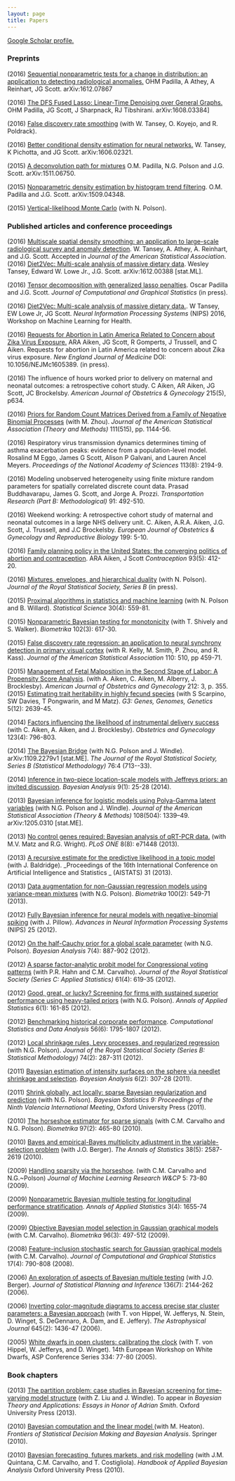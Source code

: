 ```yaml
---
layout: page
title: Papers
---
```


[ Google Scholar profile.][1]


### Preprints

(2016) [Sequential nonparametric tests for a change in distribution: an application to detecting radiological anomalies.](https://arxiv.org/abs/1612.07867)  OHM Padilla, A Athey, A Reinhart, JG Scott.  arXiv:1612.07867

(2016) [The DFS Fused Lasso: Linear-Time Denoising over General Graphs.](https://arxiv.org/abs/1608.03384)  OHM Padilla, JG Scott, J Sharpnack, RJ Tibshirani.  arXiv:1608.03384]

(2016) [False discovery rate smoothing](http://arxiv.org/abs/1411.6144) (with W. Tansey, O. Koyejo, and R. Poldrack).   

(2016) [Better conditional density estimation for neural networks.](http://arxiv.org/abs/1606.02321)  W. Tansey, K Pichotta, and JG Scott.  arXiv:1606.02321.

(2015) [A deconvolution path for mixtures](http://arxiv.org/abs/1511.06750) O.M. Padilla, N.G. Polson and J.G. Scott.  arXiv:1511.06750.

(2015) [Nonparametric density estimation by histogram trend filtering](http://arxiv.org/abs/1509.04348). O.M. Padilla and J.G. Scott.  arXiv:1509.04348.

(2015) [Vertical-likelihood Monte Carlo](http://arxiv.org/abs/1409.3601) (with N. Polson).  

 
### Published articles and conference proceedings

(2016) [Multiscale spatial density smoothing: an application to large-scale radiological survey and anomaly detection](http://arxiv.org/abs/1507.07271). W. Tansey, A. Athey, A. Reinhart, and J.G. Scott.  Accepted in _Journal of the American Statistical Association_.     
(2016) [Diet2Vec: Multi-scale analysis of massive dietary data](https://arxiv.org/abs/1612.00388).  Wesley Tansey, Edward W. Lowe Jr., J.G. Scott.  arXiv:1612.00388 [stat.ML].  

(2016) [Tensor decomposition with generalized lasso penalties](http://arxiv.org/abs/1502.06930).  Oscar Padilla and J.G. Scott.  _Journal of Computational and Graphical Statistics_ (in press).

(2016) [Diet2Vec: Multi-scale analysis of massive dietary data.](https://arxiv.org/abs/1612.00388). W Tansey, EW Lowe Jr, JG Scott.  _Neural Information Processing Systems_ (NIPS) 2016, Workshop on Machine Learning for Health.

(2016) [Requests for Abortion in Latin America Related to Concern about Zika Virus Exposure.](http://www.nejm.org/doi/full/10.1056/NEJMc1605389#t=article) ARA Aiken, JG Scott, R Gomperts, J Trussell, and C Aiken. Requests for abortion in Latin America related to concern about Zika virus exposure. _New England Journal of Medicine_ DOI: 10.1056/NEJMc1605389.  (in press).

(2016) The influence of hours worked prior to delivery on maternal and neonatal outcomes: a retrospective cohort study.  C Aiken, AR Aiken, JG Scott, JC Brockelsby. _American Journal of Obstetrics & Gynecology_ 215(5), p634.

(2016) [Priors for Random Count Matrices Derived from a Family of Negative Binomial Processes](http://arxiv.org/abs/1404.3331) (with M. Zhou).  _Journal of the American Statistical Association (Theory and Methods)_ 111(515), pp. 1144-56.

(2016) Respiratory virus transmission dynamics determines timing of asthma exacerbation peaks: evidence from a population-level model.  Rosalind M Eggo, James G Scott, Alison P Galvani, and Lauren Ancel Meyers. _Proceedings of the National Academy of Sciences_ 113(8): 2194-9.

(2016) Modeling unobserved heterogeneity using finite mixture random parameters for spatially correlated discrete count data.  Prasad Buddhavarapu, James G. Scott, and Jorge A. Prozzi. _Transportation Research (Part B: Methodological)_ 91: 492-510.

(2016) Weekend working: A retrospective cohort study of maternal and neonatal outcomes in a large NHS delivery unit.  C. Aiken, A.R.A. Aiken, J.G. Scott, J. Trussell, and J.C Brockelsby.  _European Journal of Obstetrics & Gynecology and Reproductive Biology_ 199: 5-10. 

(2016) [Family planning policy in the United States: the converging politics of abortion and contraception](http://www.ncbi.nlm.nih.gov/pubmed/26794846).  ARA Aiken, J Scott _Contraception_ 93(5): 412-20.

(2016) [Mixtures, envelopes, and hierarchical duality](http://arxiv.org/abs/1406.0177) (with N. Polson).  _Journal of the Royal Statistical Society, Series B_ (in press).

(2015) [Proximal algorithms in statistics and machine learning](http://arxiv.org/abs/1502.03175) (with N. Polson and B. Willard).   _Statistical Science_ 30(4): 559-81. 

(2015) [Nonparametric Bayesian testing for monotonicity](http://arxiv.org/abs/1304.3378) (with T. Shively and S. Walker). _Biometrika_ 102(3): 617-30.

(2015) [False discovery rate regression: an application to neural synchrony detection in primary visual cortex](http://arxiv.org/abs/1307.3495) (with R. Kelly, M. Smith, P. Zhou, and R. Kass).  _Journal of the American Statistical Association_ 110: 510, pp 459-71.

(2015) [Management of Fetal Malposition in the Second Stage of Labor: A Propensity Score Analysis](http://www.ncbi.nlm.nih.gov/pubmed/25446659). (with A. Aiken, C. Aiken, M. Alberry, J. Brocklesby).  _American Journal of Obstetrics and Gynecology_ 212: 3, p. 355.  
(2015) [Estimating trait heritability in highly fecund species](http://biorxiv.org/content/early/2015/04/17/018044) (with S Scarpino, SW Davies, T Pongwarin, and M Matz). _G3: Genes, Genomes, Genetics_ 5(12): 2639-45.


(2014) [Factors influencing the likelihood of instrumental delivery success](http://www.ncbi.nlm.nih.gov/pubmed/24785607) (with C. Aiken, A. Aiken, and J. Brocklesby).  _Obstetrics and Gynecology_ 123(4): 796-803.  

(2014) [ The Bayesian Bridge][6] (with N.G. Polson and J. Windle). arXiv:1109.2279v1 [stat.ME]. _The Journal of the Royal Statistical Society, Series B (Statistical Methodology)_ 76:4 (713--33).  

(2014) [Inference in two-piece location-scale models with Jeffreys priors: an invited discussion](http://projecteuclid.org/euclid.ba/1393251766).  _Bayesian Analysis_ 9(1): 25-28 (2014).  

(2013) [ Bayesian inference for logistic models using Polya-Gamma latent variables][4] (with N.G. Polson and J. Windle). _Journal of the American Statistical Association (Theory &amp; Methods)_ 108(504): 1339–49. arXiv:1205.0310 [stat.ME].  

(2013) [ No control genes required: Bayesian analysis of qRT-PCR data.][5] (with M.V. Matz and R.G. Wright). _PLoS ONE_ 8(8): e71448 (2013).    

(2013) [ A recursive estimate for the predictive likelihood in a topic model][7] (with J. Baldridge). _Proceedings of the 16th International Conference on Artificial Intelligence and Statistics _ (AISTATS) 31 (2013).   

(2013) [ Data augmentation for non-Gaussian regression models using variance-mean mixtures][8] (with N.G. Polson). _Biometrika_ 100(2): 549-71 (2013).   

(2012) [ Fully Bayesian inference for neural models with negative-binomial spiking][9] (with J. Pillow). _Advances in Neural Information Processing Systems_ (NIPS) 25 (2012).   

(2012) [ On the half-Cauchy prior for a global scale parameter][10] (with N.G. Polson). _Bayesian Analysis_ 7(4): 887-902 (2012).   

(2012) [ A sparse factor-analytic probit model for Congressional voting patterns][11] (with P.R. Hahn and C.M. Carvalho). _Journal of the Royal Statistical Society (Series C: Applied Statistics)_ 61(4): 619-35 (2012).   

(2012) [ Good, great, or lucky? Screening for firms with sustained superior performance using heavy-tailed priors][12] (with N.G. Polson). _Annals of Applied Statistics_ 6(1): 161-85 (2012).   

(2012) [ Benchmarking historical corporate performance][13]. _Computational Statistics and Data Analysis_ 56(6): 1795-1807 (2012).  

(2012) [ Local shrinkage rules, Levy processes, and regularized regression][14] (with N.G. Polson). _Journal of the Royal Statistical Society (Series B: Statistical Methodology)_ 74(2): 287-311 (2012).

(2011) [ Bayesian estimation of intensity surfaces on the sphere via needlet shrinkage and selection][15]. _Bayesian Analysis_ 6(2): 307-28 (2011).  

(2011) [ Shrink globally, act locally: sparse Bayesian regularization and prediction][16] (with N.G. Polson). _Bayesian Statistics 9: Proceedings of the Ninth Valencia International Meeting_, Oxford University Press (2011).

(2010) [ The horseshoe estimator for sparse signals][17] (with C.M. Carvalho and N.G. Polson). _Biometrika_ 97(2): 465-80 (2010).  

(2010) [ Bayes and empirical-Bayes multiplicity adjustment in the variable-selection problem][18] (with J.O. Berger). _The Annals of Statistics_ 38(5): 2587-2619 (2010).

(2009) [ Handling sparsity via the horseshoe][19]. (with C.M. Carvalho and N.G.~Polson) _Journal of Machine Learning Research W&amp;CP_ 5: 73-80 (2009).  

(2009) [ Nonparametric Bayesian multiple testing for longitudinal performance stratification][20]. _Annals of Applied Statistics_ 3(4): 1655-74 (2009).  

(2009) [ Objective Bayesian model selection in Gaussian graphical models][21] (with C.M. Carvalho). _Biometrika_ 96(3): 497-512 (2009).  

(2008) [ Feature-inclusion stochastic search for Gaussian graphical models][22] (with C.M. Carvalho). _Journal of Computational and Graphical Statistics_ 17(4): 790-808 (2008).  

(2006) [ An exploration of aspects of Bayesian multiple testing][23] (with J.O. Berger). _Journal of Statistical Planning and Inference_ 136(7): 2144-262 (2006).  

(2006) [ Inverting color-magnitude diagrams to access precise star cluster parameters: a Bayesian approach][24] (with T. von Hippel, W. Jefferys, N. Stein, D. Winget, S. DeGennaro, A. Dam, and E. Jeffery). _The Astrophysical Journal_ 645(2): 1436-47 (2006).  

(2005) [ White dwarfs in open clusters: calibrating the clock][25] (with T. von Hippel, W. Jefferys, and D. Winget). 14th European Workshop on White Dwarfs, ASP Conference Series 334: 77-80 (2005).  


### Book chapters


(2013) [ The partition problem: case studies in Bayesian screening for time-varying model structure][26] (with Z. Liu and J. Windle). To appear in _Bayesian Theory and Applications: Essays in Honor of Adrian Smith_. Oxford University Press (2013).  

(2010) [ Bayesian computation and the linear model ][27] (with M. Heaton). _Frontiers of Statistical Decision Making and Bayesian Analysis_. Springer (2010).  

(2010) [ Bayesian forecasting, futures markets, and risk modelling][28] (with J.M. Quintana, C.M. Carvalho, and T. Costigliola). _Handbook of Applied Bayesian Analysis_ Oxford University Press (2010).  


   [1]: http://scholar.google.com/citations?user=Ww_1EOMAAAAJ
   [3]: http://arxiv.org/abs/1304.3378
   [4]: http://arxiv.org/abs/1205.0310
   [5]: http://www.plosone.org/article/info%3Adoi%2F10.1371%2Fjournal.pone.0071448
   [6]: http://arxiv.org/abs/1109.2279
   [7]: http://jmlr.csail.mit.edu/proceedings/papers/v31/scott13a.pdf
   [8]: http://arxiv.org/abs/1103.5407
   [9]: http://books.nips.cc/papers/files/nips25/NIPS2012_0942.pdf
   [10]: http://projecteuclid.org/euclid.ba/1354024466
   [11]: http://onlinelibrary.wiley.com/doi/10.1111/j.1467-9876.2012.01044.x/full
   [12]: http://arxiv.org/abs/1010.5223
   [13]: http://arxiv.org/abs/0911.1768v2
   [14]: http://arxiv.org/abs/1010.3390v2
   [15]: http://projecteuclid.org/euclid.ba/1339612048
   [16]: http://www2.mccombs.utexas.edu/faculty/james.scott/home/Research_files/Polson-Scott-Valencia9-Version2.pdf
   [17]: http://biomet.oxfordjournals.org/content/97/2/465.short
   [18]: http://arxiv.org/abs/1011.2333
   [19]: http://jmlr.csail.mit.edu/proceedings/papers/v5/carvalho09a.html
   [20]: http://arxiv.org/abs/1009.5869
   [21]: http://biomet.oxfordjournals.org/content/96/3/497.short
   [22]: http://ftp.stat.duke.edu/WorkingPapers/07-20.pdf
   [23]: http://www.isds.duke.edu/~berger/papers/multcomp.pdf
   [24]: http://arxiv.org/abs/astro-ph/0603493
   [25]: http://arxiv.org/pdf/astro-ph/0411009.pdf
   [26]: http://arxiv.org/abs/1111.0617
   [27]: ftp://stat.duke.edu/pub/WorkingPapers/09-15.pdf
   [28]: http://www2.mccombs.utexas.edu/faculty/Carlos.Carvalho/QuintanaHABAchapter.pdf
  
